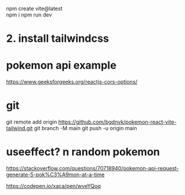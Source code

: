 npm create vite@latest  
npm i
npm run dev

# 2. install tailwindcss


# pokemon api example
https://www.geeksforgeeks.org/reactjs-cors-options/

# git
git remote add origin https://github.com/bgdnvk/pokemon-react-vite-tailwind.git
git branch -M main
git push -u origin main

# useeffect? n random pokemon
https://stackoverflow.com/questions/70718940/pokemon-api-request-generate-5-pok%C3%A9mon-at-a-time

https://codepen.io/xaca/pen/wveYQoq